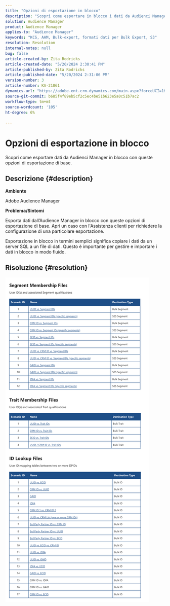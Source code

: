 ```yaml
---
title: "Opzioni di esportazione in blocco"
description: "Scopri come esportare in blocco i dati da Audienci Manager con queste opzioni di esportazione di base."
solution: Audience Manager
product: Audience Manager
applies-to: "Audience Manager"
keywords: "KCS, AAM, Bulk-export, formati dati per Bulk Export, S3"
resolution: Resolution
internal-notes: null
bug: false
article-created-by: Zita Rodricks
article-created-date: "5/20/2024 2:30:41 PM"
article-published-by: Zita Rodricks
article-published-date: "5/20/2024 2:31:06 PM"
version-number: 3
article-number: KA-21861
dynamics-url: "https://adobe-ent.crm.dynamics.com/main.aspx?forceUCI=1&pagetype=entityrecord&etn=knowledgearticle&id=ae9caa87-b516-ef11-9f8a-6045bd006b25"
source-git-commit: b685f4f89eb5cf2c5ec4be51b623e5a0c51b7ac2
workflow-type: tm+mt
source-wordcount: '105'
ht-degree: 6%

---
```


# Opzioni di esportazione in blocco


Scopri come esportare dati da Audienci Manager in blocco con queste opzioni di esportazione di base.

## Descrizione {#description}


<b>Ambiente </b>

Adobe Audience Manager

<b>Problema/Sintomi</b>

Esporta dati dall’Audience Manager in blocco con queste opzioni di esportazione di base. Apri un caso con l&#39;Assistenza clienti per richiedere la configurazione di una particolare esportazione.

Esportazione in blocco in termini semplici significa copiare i dati da un server SQL a un file di dati. Questo è importante per gestire e importare i dati in blocco in modo fluido.


## Risoluzione {#resolution}


![](assets/2c0f443a-d2d7-ed11-a7c7-6045bd006268.png)
